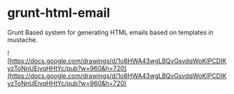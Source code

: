 grunt-html-email
================

Grunt Based system for generating HTML emails based on templates in mustache.

![https://docs.google.com/drawings/d/1o8HWA43wgLBQvGsvdqWoKIPCDIKyzToNnUEjvqHHtYc/pub?w=960&h=720](https://docs.google.com/drawings/d/1o8HWA43wgLBQvGsvdqWoKIPCDIKyzToNnUEjvqHHtYc/pub?w=960&h=720)
